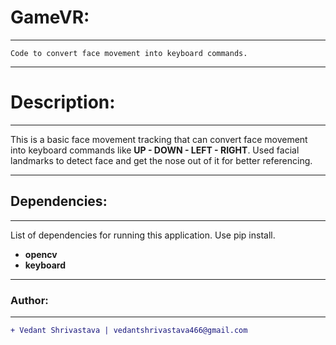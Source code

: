 # GameVR:
____________________________________________________________________________________________________________________________________
`Code to convert face movement into keyboard commands.`
____________________________________________________________________________________________________________________________________
# Description:
____________________________________________________________________________________________________________________________________
This is a basic face movement tracking that can convert face movement into keyboard commands like **UP - DOWN - LEFT  - RIGHT**. Used facial landmarks to detect face and get the nose out of it for better referencing.
____________________________________________________________________________________________________________________________________
## Dependencies:
____________________________________________________________________________________________________________________________________
List of dependencies for running this application. Use pip install.
 * **opencv**
 * **keyboard**
___________________________________________________________________________________________________________________________________
### Author:
----------------------------------
```diff
+ Vedant Shrivastava | vedantshrivastava466@gmail.com
````
